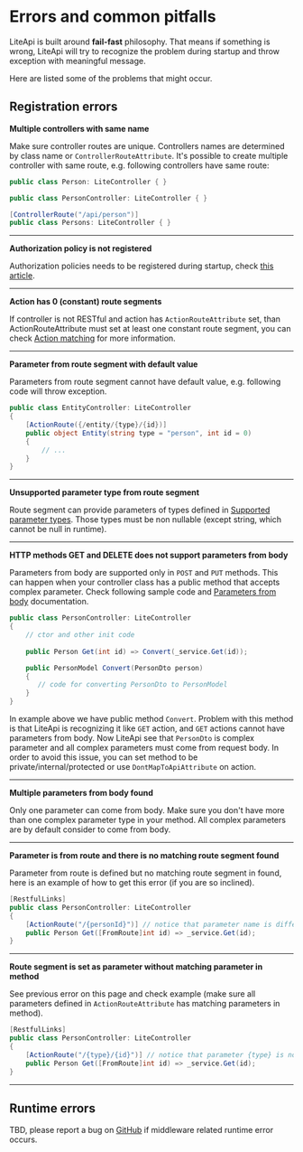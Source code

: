 ﻿---
Author: stanac
CreatedDate: 2017-03-30
Title: Errors and common pitfalls
RenderTitle: false
IsHtml: false
ParentPageId: basic-concepts
Id: errors-and-common-pitfalls
---

# Errors and common pitfalls

LiteApi is built around **fail-fast** philosophy. That means if something is wrong, LiteApi will try to recognize the problem during startup and throw exception with meaningful message.

Here are listed some of the problems that might occur.

## Registration errors

**Multiple controllers with same name**

Make sure controller routes are unique. Controllers names are determined by class name or `ControllerRouteAttribute`.
It's possible to create multiple controller with same route, e.g. following controllers have same route:

```csharp
public class Person: LiteController { }

public class PersonController: LiteController { }

[ControllerRoute("/api/person")]
public class Persons: LiteController { }
```
---
**Authorization policy is not registered**

Authorization policies needs to be registered during startup, check [this article](/docs/policy-authorization). 

---
**Action has 0 (constant) route segments**

If controller is not RESTful and action has `ActionRouteAttribute` set, than ActionRouteAttribute must set 
at least one constant route segment, you can check [Action matching](/docs/action-matching) for more
information.

---
**Parameter from route segment with default value**

Parameters from route segment cannot have default value, e.g. following code will throw exception.

```csharp
public class EntityController: LiteController
{
    [ActionRoute({/entity/{type}/{id})]
    public object Entity(string type = "person", int id = 0)
    {
        // ...
    }
}
```

---
**Unsupported parameter type from route segment**

Route segment can provide parameters of types defined in [Supported parameter types](/docs/parameters-supported-types). Those types must be non nullable (except string, which cannot be null in runtime).

---
**HTTP methods GET and DELETE does not support parameters from body**

Parameters from body are supported only in `POST` and `PUT` methods. This can happen when
your controller class has a public method that accepts complex parameter. Check following sample code and
[Parameters from body](/docs/parameter-retrieving-from-body) documentation.

```csharp
public class PersonController: LiteController
{
    // ctor and other init code
    
    public Person Get(int id) => Convert(_service.Get(id));

    public PersonModel Convert(PersonDto person)
    {
       // code for converting PersonDto to PersonModel
    }
}
```
In example above we have public method `Convert`. Problem with this method is that LiteApi is recognizing
it like `GET` action, and `GET` actions cannot have parameters from body. Now LiteApi see that `PersonDto` is complex parameter and all complex parameters must come from  request body. In order to avoid this issue, 
you can set method to be private/internal/protected or use `DontMapToApiAttribute` on action.

---
**Multiple parameters from body found**

Only one parameter can come from body. Make sure you don't have more than one complex parameter type in
your method. All complex parameters are by default consider to come from body.

---
**Parameter is from route and there is no matching route segment found**

Parameter from route is defined but no matching route segment in found, here is an example of how to get this error (if you are so inclined).
```csharp
[RestfulLinks]
public class PersonController: LiteController
{
    [ActionRoute("/{personId}")] // notice that parameter name is different from parameter in method
    public Person Get([FromRoute]int id) => _service.Get(id);
}
```

---
**Route segment is set as parameter without matching parameter in method**

See previous error on this page and check example (make sure all parameters defined in `ActionRouteAttribute` has matching parameters in method).
```csharp
[RestfulLinks]
public class PersonController: LiteController
{
    [ActionRoute("/{type}/{id}")] // notice that parameter {type} is not defined in method
    public Person Get([FromRoute]int id) => _service.Get(id);
}
```

---
## Runtime errors

TBD, please report a bug on [GitHub](https://github.com/stanac/LiteApi/issues/new) if middleware related runtime error occurs.